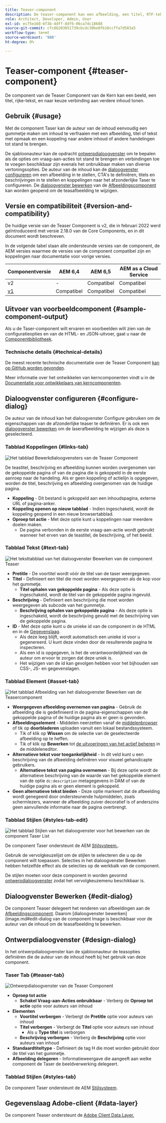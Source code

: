 ```yaml
---
title: Teaser-component
description: De teaser-component kan een afbeelding, een titel, RTF-tekst en eventueel een koppeling naar andere inhoud weergeven.
role: Architect, Developer, Admin, User
exl-id: ec75e168-6f3b-4dff-8df6-06ca7dc18688
source-git-commit: cfc86203051739cbcdc30be0fb10ccffa7d583a5
workflow-type: tm+mt
source-wordcount: '988'
ht-degree: 0%

---
```


# Teaser-component {#teaser-component}

De component van de Teaser Component van de Kern kan een beeld, een titel, rijke-tekst, en naar keuze verbinding aan verdere inhoud tonen.

## Gebruik {#usage}

Met de component Taser kan de auteur van de inhoud eenvoudig een gummetje maken om inhoud te verfraaien met een afbeelding, titel of tekst met opmaak en een koppeling naar andere inhoud of andere handelingen tot stand te brengen.

De sjabloonauteur kan de opdracht [ontwerpdialoogvenster](#design-dialog) om te bepalen als de opties om vraag-aan-acties tot stand te brengen en verbindingen toe te voegen beschikbaar zijn evenals het onbruikbaar maken van diverse vertoningsopties. De auteur van de inhoud kan de [dialoogvenster configureren](#configure-dialog) om een afbeelding in te stellen, CTA&#39;s te definiëren, titels en beschrijvingen in te stellen en koppelingen naar het afzonderlijke Taser te configureren. De [dialoogvenster bewerken](image.md#edit-dialog) van de [Afbeeldingscomponent](image.md) kan worden geopend om de teasafbeelding te wijzigen.

## Versie en compatibiliteit {#version-and-compatibility}

De huidige versie van de Teaser Component is v2, die in februari 2022 werd geïntroduceerd met versie 2.18.0 van de Core Components, en in dit document wordt beschreven.

In de volgende tabel staan alle ondersteunde versies van de component, de AEM versies waarmee de versies van de component compatibel zijn en koppelingen naar documentatie voor vorige versies.

| Componentversie | AEM 6,4 | AEM 6,5 | AEM as a Cloud Service |
|---|---|---|---|
| v2 | - | Compatibel | Compatibel |
| [v1](v1/teaser.md) | Compatibel | Compatibel | Compatibel |

## Uitvoer van voorbeeldcomponent {#sample-component-output}

Als u de Taser-component wilt ervaren en voorbeelden wilt zien van de configuratieopties en van de HTML- en JSON-uitvoer, gaat u naar de [Componentbibliotheek](https://adobe.com/go/aem_cmp_library_teaser).

### Technische details {#technical-details}

De meest recente technische documentatie over de Teaser Component [kan op GitHub worden gevonden](https://adobe.com/go/aem_cmp_tech_teaser_v1).

Meer informatie over het ontwikkelen van kerncomponenten vindt u in de [Documentatie voor ontwikkelaars van kerncomponenten](/help/developing/overview.md).

## Dialoogvenster configureren {#configure-dialog}

De auteur van de inhoud kan het dialoogvenster Configure gebruiken om de eigenschappen van de afzonderlijke teaser te definiëren. Er is ook een [dialoogvenster bewerken](#edit-dialog) om de laserafbeelding te wijzigen als deze is geselecteerd.

### Tabblad Koppelingen {#links-tab}

![Het tabblad Bewerkdialoogvensters van de Teaser Component](/help/assets/teaser-edit-links.png)

De teastitel, beschrijving en afbeelding kunnen worden overgenomen van de gekoppelde pagina of van de pagina die is gekoppeld in de eerste aanroep naar de handeling. Als er geen koppeling of actielijn is opgegeven, worden de titel, beschrijving en afbeelding overgenomen van de huidige pagina.

* **Koppeling** - Dit bestand is gekoppeld aan een inhoudspagina, externe URL of pagina-anker.
* **Koppeling openen op nieuw tabblad** - Indien ingeschakeld, wordt de koppeling geopend in een nieuw browsertabblad.
* **Oproep tot actie** - Met deze optie kunt u koppelingen naar meerdere doelen maken.
   * De pagina verbonden in de eerste vraag-aan-actie wordt gebruikt wanneer het erven van de teastitel, de beschrijving, of het beeld.

### Tabblad Tekst {#text-tab}

![Het teksttabblad van het dialoogvenster Bewerken van de component Teaser](/help/assets/teaser-edit-text.png)

* **Pretitle** - De voortitel wordt vóór de titel van de taser weergegeven.
* **Titel** - Definieert een titel die moet worden weergegeven als de kop voor het gummetje.
   * **Titel ophalen van gekoppelde pagina** - Als deze optie is ingeschakeld, wordt de titel van de gekoppelde pagina ingevuld.
* **Beschrijving** - Definieert een beschrijving die moet worden weergegeven als subcode van het gummetje.
   * **Beschrijving ophalen van gekoppelde pagina** - Als deze optie is ingeschakeld, wordt de beschrijving gevuld met de beschrijving van de gekoppelde pagina.
* **ID** - Met deze optie kunt u de unieke id van de component in de HTML en in de [Gegevenslaag](/help/developing/data-layer/overview.md).
   * Als deze leeg blijft, wordt automatisch een unieke id voor u gegenereerd. U kunt deze vinden door de resulterende pagina te inspecteren.
   * Als een id is opgegeven, is het de verantwoordelijkheid van de auteur om ervoor te zorgen dat deze uniek is.
   * Het wijzigen van de id kan gevolgen hebben voor het bijhouden van CSS-, JS- en gegevenslagen.

### Tabblad Element {#asset-tab}

![Het tabblad Afbeelding van het dialoogvenster Bewerken van de Teasercomponent](/help/assets/teaser-edit-image.png)

* **Weergegeven afbeelding overnemen van pagina** - Gebruik de afbeelding die is gedefinieerd in de pagina-eigenschappen van de gekoppelde pagina of de huidige pagina als er geen is gevonden.
* **Afbeeldingselement** - Middelen neerzetten vanaf de [middelenbrowser](https://experienceleague.adobe.com/docs/experience-manager-cloud-service/sites/authoring/fundamentals/environment-tools.html) of tik op **doorbladeren** uploaden vanuit een lokaal bestandssysteem.
   * Tik of klik op **Wissen** om de selectie van de geselecteerde afbeelding op te heffen.
   * Tik of klik op **Bewerken** tot [de uitvoeringen van het actief beheren](https://experienceleague.adobe.com/docs/experience-manager-cloud-service/assets/manage/manage-digital-assets.html) in de middeleneditor.
* **Alternatieve tekst voor toegankelijkheid** - In dit veld kunt u een beschrijving van de afbeelding definiëren voor visueel gehandicapte gebruikers.
   * **Alternatieve tekst van pagina overnemen** - Bij deze optie wordt de alternatieve beschrijving van de waarde van het gekoppelde element van de optie `dc:description` metagegevens in DAM of van de huidige pagina als er geen element is gekoppeld.
* **Geen alternatieve tekst bieden** - Deze optie markeert dat de afbeelding wordt genegeerd door ondersteunende hulpmiddelen, zoals schermlezers, wanneer de afbeelding zuiver decoratief is of anderszins geen aanvullende informatie naar de pagina overbrengt.

### Tabblad Stijlen {#styles-tab-edit}

![Het tabblad Stijlen van het dialoogvenster voor het bewerken van de component Taser List](/help/assets/teaser-edit-styles.png)

De component Taser ondersteunt de AEM [Stijlsysteem.](/help/get-started/authoring.md#component-styling).

Gebruik de vervolgkeuzelijst om de stijlen te selecteren die u op de component wilt toepassen. Selecties in het dialoogvenster Bewerken hebben hetzelfde effect als de selecties op de werkbalk van de component.

De stijlen moeten voor deze component in worden gevormd [ontwerpdialoogvenster](#design-dialog) zodat het vervolgkeuzemenu beschikbaar is.

## Dialoogvenster Bewerken {#edit-dialog}

De component Teaser delegeert het renderen van afbeeldingen aan de [Afbeeldingscomponent](image.md). Daarom [dialoogvenster bewerken](image.md#edit-dialog van de component Image is beschikbaar voor de auteur van de inhoud om de teasafbeelding te bewerken.

## Ontwerpdialoogvenster {#design-dialog}

In het ontwerpdialoogvenster kan de sjabloonauteur de teasopties definiëren die de auteur van de inhoud heeft bij het gebruik van deze component.

### Taser Tab {#teaser-tab}

![Ontwerpdialoogvenster van de Teaser Component](/help/assets/teaser-design.png)

* **Oproep tot actie**
   * **Schakel Vraag-aan-Acties onbruikbaar** - Verberg de **Oproep tot actie** optie voor auteurs van inhoud
* **Elementen**
   * **Voortitel verbergen** - Verbergt de **Pretitle** optie voor auteurs van inhoud
   * **Titel verbergen** - Verbergt de **Titel** optie voor auteurs van inhoud
      * Als u **Type titel** is verborgen
   * **Beschrijving verbergen** - Verberg de **Beschrijving** optie voor auteurs van inhoud
* **Standaardtiteltype** - Definieert de tag H die moet worden gebruikt door de titel van het gummetje.
* **Afbeelding delegeren** - Informatieweergave die aangeeft aan welke component de Taser de beeldverwerking delegeert.

### Tabblad Stijlen {#styles-tab}

De component Taser ondersteunt de AEM [Stijlsysteem](/help/get-started/authoring.md#component-styling).

## Gegevenslaag Adobe-client {#data-layer}

De component Teaser ondersteunt de [Adobe Client Data Layer.](/help/developing/data-layer/overview.md)
